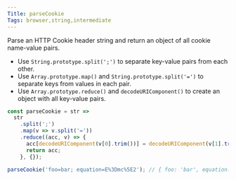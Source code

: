 ```yaml
---
Title: parseCookie
Tags: browser,string,intermediate
---
```


Parse an HTTP Cookie header string and return an object of all cookie name-value pairs.

- Use `String.prototype.split(';')` to separate key-value pairs from each other.
- Use `Array.prototype.map()` and `String.prototype.split('=')` to separate keys from values in each pair.
- Use `Array.prototype.reduce()` and `decodeURIComponent()` to create an object with all key-value pairs.

```js
const parseCookie = str =>
  str
    .split(';')
    .map(v => v.split('='))
    .reduce((acc, v) => {
      acc[decodeURIComponent(v[0].trim())] = decodeURIComponent(v[1].trim());
      return acc;
    }, {});
```

```js
parseCookie('foo=bar; equation=E%3Dmc%5E2'); // { foo: 'bar', equation: 'E=mc^2' }
```
